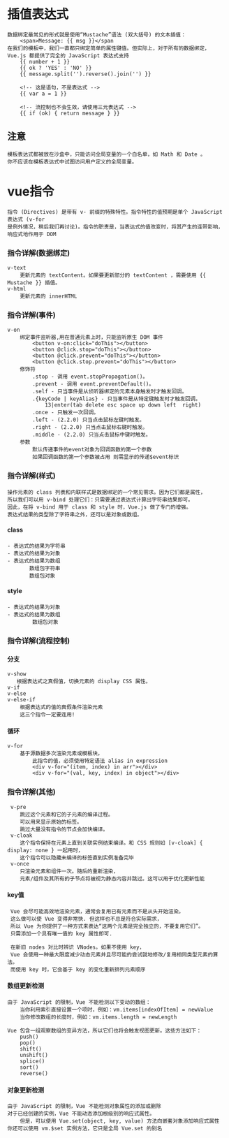 # 插值表达式
    数据绑定最常见的形式就是使用“Mustache”语法 (双大括号) 的文本插值：
        <span>Message: {{ msg }}</span
    在我们的模板中，我们一直都只绑定简单的属性键值。但实际上，对于所有的数据绑定，
    Vue.js 都提供了完全的 JavaScript 表达式支持    
        {{ number + 1 }}
        {{ ok ? 'YES' : 'NO' }}
        {{ message.split('').reverse().join('') }}
        
        <!-- 这是语句，不是表达式 -->
        {{ var a = 1 }}
        
        <!-- 流控制也不会生效，请使用三元表达式 -->
        {{ if (ok) { return message } }}
## 注意
    模板表达式都被放在沙盒中，只能访问全局变量的一个白名单，如 Math 和 Date 。
    你不应该在模板表达式中试图访问用户定义的全局变量。 
           
# vue指令
    指令 (Directives) 是带有 v- 前缀的特殊特性。指令特性的值预期是单个 JavaScript 表达式 (v-for
    是例外情况，稍后我们再讨论)。指令的职责是，当表达式的值改变时，将其产生的连带影响，
    响应式地作用于 DOM
### 指令详解(数据绑定)
    v-text
        更新元素的 textContent。如果要更新部分的 textContent ，需要使用 {{ Mustache }} 插值。
    v-html
        更新元素的 innerHTML   

### 指令详解(事件)        
    v-on
        绑定事件监听器,用在普通元素上时，只能监听原生 DOM 事件    
            <button v-on:click="doThis"></button>
            <button @click.stop="doThis"></button>
            <button @click.prevent="doThis"></button>
            <button @click.stop.prevent="doThis"></button>
        修饰符
            .stop - 调用 event.stopPropagation()。
            .prevent - 调用 event.preventDefault()。
            .self - 只当事件是从侦听器绑定的元素本身触发时才触发回调。
            .{keyCode | keyAlias} - 只当事件是从特定键触发时才触发回调。
                13|enter(tab delete esc space up down left  right)
            .once - 只触发一次回调。
            .left - (2.2.0) 只当点击鼠标左键时触发。
            .right - (2.2.0) 只当点击鼠标右键时触发。
            .middle - (2.2.0) 只当点击鼠标中键时触发。
        参数
            默认传递事件的event对象为回调函数的第一个参数
            如果回调函数的第一个参数被占用 则需显示的传递$event标识
 
### 指令详解(样式)
    操作元素的 class 列表和内联样式是数据绑定的一个常见需求。因为它们都是属性，
    所以我们可以用 v-bind 处理它们：只需要通过表达式计算出字符串结果即可。
    因此，在将 v-bind 用于 class 和 style 时，Vue.js 做了专门的增强。
    表达式结果的类型除了字符串之外，还可以是对象或数组。
#### class
    - 表达式的结果为字符串
    - 表达式的结果为对象   
    - 表达式的结果为数组  
           数组包字符串
           数组包对象
#### style
    - 表达式的结果为对象   
    - 表达式的结果为数组    
            数组包对象    

### 指令详解(流程控制)
#### 分支
    v-show
       根据表达式之真假值，切换元素的 display CSS 属性。
    v-if
    v-else
    v-else-if
        根据表达式的值的真假条件渲染元素
        这三个指令一定要连用!

#### 循环
    v-for
        基于源数据多次渲染元素或模板块。
            此指令的值，必须使用特定语法 alias in expression
            <div v-for="(item, index) in arr"></div>
            <div v-for="(val, key, index) in object"></div>

### 指令详解(其他)
     v-pre
        跳过这个元素和它的子元素的编译过程。
        可以用来显示原始的标签。
        跳过大量没有指令的节点会加快编译。
     v-cloak
        这个指令保持在元素上直到关联实例结束编译。和 CSS 规则如 [v-cloak] { display: none } 一起用时，
        这个指令可以隐藏未编译的标签直到实例准备完毕
     v-once
        只渲染元素和组件一次。随后的重新渲染，
        元素/组件及其所有的子节点将被视为静态内容并跳过。这可以用于优化更新性能


#### key值
     Vue 会尽可能高效地渲染元素，通常会复用已有元素而不是从头开始渲染。
     这么做可以使 Vue 变得非常快. 但这样也不总是符合实际需求，
     所以 Vue 为你提供了一种方式来表达“这两个元素是完全独立的，不要复用它们”。
     只需添加一个具有唯一值的 key 属性即可.

     在新旧 nodes 对比时辨识 VNodes。如果不使用 key，
     Vue 会使用一种最大限度减少动态元素并且尽可能的尝试就地修改/复用相同类型元素的算法。
     而使用 key 时，它会基于 key 的变化重新排列元素顺序

#### 数组更新检测
    由于 JavaScript 的限制，Vue 不能检测以下变动的数组：
        当你利用索引直接设置一个项时，例如：vm.items[indexOfItem] = newValue
        当你修改数组的长度时，例如：vm.items.length = newLength

    Vue 包含一组观察数组的变异方法，所以它们也将会触发视图更新。这些方法如下：
        push()
        pop()
        shift()
        unshift()
        splice()
        sort()
        reverse()
#### 对象更新检测
    由于 JavaScript 的限制，Vue 不能检测对象属性的添加或删除
    对于已经创建的实例，Vue 不能动态添加根级别的响应式属性。
        但是，可以使用 Vue.set(object, key, value) 方法向嵌套对象添加响应式属性
    你还可以使用 vm.$set 实例方法，它只是全局 Vue.set 的别名

